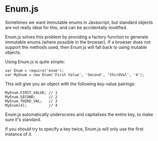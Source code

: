 Enum.js
=======

Sometimes we want immutable enums in Javascript, but standard objects are not really ideal for this, and can be accidentally modified.

Enum.js solves this problem by providing a factory function to generate immutable enums (where possible in the browser). If a browser does not support the methods used, then Enum.js will fall back to using mutable objects.

Using Enum.js is quite simple:

	var Enum = require('enum');
	var MyEnum = new Enum('First Value', 'Second', 'thirdVal', '4');

This will give you an object with the following key-value pairings:

    MyEnum.FIRST_VALUE; // 1
    MyEnum.SECOND;      // 2
    MyEnum.THIRD_VAL;   // 3
    MyEnum[4];	        // 4
    
Enum.js automatically underscores and capitalises the entire key, to make sure it's standard.

If you should try to specify a key twice, Enum.js will only use the first instance of it.
